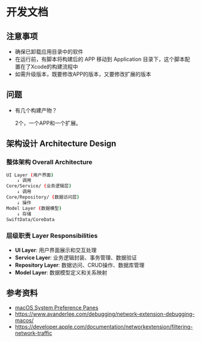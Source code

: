 # 开发文档

## 注意事项

- 确保已卸载应用目录中的软件
- 在运行前，有脚本将构建后的 APP 移动到 Application 目录下，这个脚本配置在了Xcode的构建流程中
- 如需升级版本，既要修改APP的版本，又要修改扩展的版本

## 问题

- 有几个构建产物？

    2个，一个APP和一个扩展。

## 架构设计 Architecture Design

### 整体架构 Overall Architecture

```bash
UI Layer (用户界面)
    ↓ 调用
Core/Service/ (业务逻辑层)
    ↓ 调用  
Core/Repository/ (数据访问层)
    ↓ 操作
Model Layer (数据模型)
    ↓ 存储
SwiftData/CoreData
```

### 层级职责 Layer Responsibilities

- **UI Layer**: 用户界面展示和交互处理
- **Service Layer**: 业务逻辑封装、事务管理、数据验证
- **Repository Layer**: 数据访问、CRUD操作、数据库管理
- **Model Layer**: 数据模型定义和关系映射

## 参考资料

- [macOS System Preference Panes](https://gist.github.com/rmcdongit/f66ff91e0dad78d4d6346a75ded4b751)
- <https://www.avanderlee.com/debugging/network-extension-debugging-macos/>
- <https://developer.apple.com/documentation/networkextension/filtering-network-traffic>
